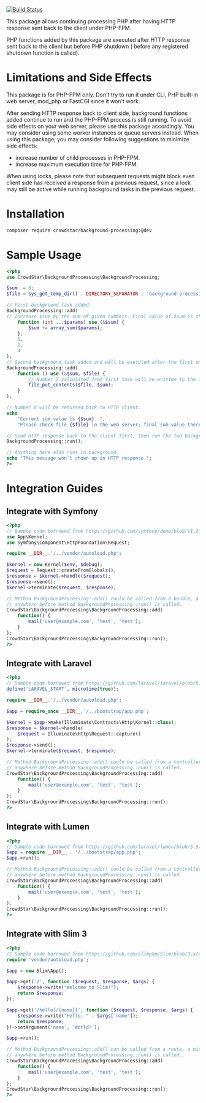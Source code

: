 [![Build Status](https://travis-ci.org/Crowdstar/background-processing.svg?branch=master)](https://travis-ci.org/Crowdstar/background-processing)

This package allows continuing processing PHP after having HTTP response sent back to the client under PHP-FPM.

PHP functions added by this package are executed after HTTP response sent back to the client but before PHP shutdown (
before any registered shutdown function is called).

# Limitations and Side Effects

This package is for PHP-FPM only. Don't try to run it under CLI, PHP built-in web server, mod_php or FastCGI since it
won't work.

After sending HTTP response back to client side, background functions added continue to run and the PHP-FPM process is
still running. To avoid side effects on your web server, please use this package accordingly. You may consider using
some worker instances or queue servers instead. When using this package, you may consider following suggestions to
minimize side effects:

* increase number of child processes in PHP-FPM.
* increase maximum execution time for PHP-FPM.

When using locks, please note that subsequent requests might block even client side has received a response from a
previous request, since a lock may still be active while running background tasks in the previous request.

# Installation

```bash
composer require crowdstar/background-processing:@dev
```

# Sample Usage

```php
<?php
use CrowdStar\BackgroundProcessing\BackgroundProcessing;

$sum  = 0;
$file = sys_get_temp_dir() . DIRECTORY_SEPARATOR . 'background-processing.txt';

// First background task added.
BackgroundProcessing::add(
// Increase $sum by the sum of given numbers. Final value of $sum is this example is 7 (1+2+4).
    function (int ...$params) use (&$sum) {
        $sum += array_sum($params);
    },
    1,
    2,
    4
);
// Second background task added and will be executed after the first one.
BackgroundProcessing::add(
    function () use (&$sum, $file) {
        // Number 7 calculated from first task will be written to the file.
        file_put_contents($file, $sum);
    }
);

// Number 0 will be returned back to HTTP client.
echo
    "Current sum value is {$sum}. ",
    "Please check file {$file} in the web server; final sum value there should be 7.\n";

// Send HTTP response back to the client first, then run the two background tasks added.
BackgroundProcessing::run();

// Anything here also runs in background.
echo "This message won't shown up in HTTP response.";
?>
```

# Integration Guides

## Integrate with Symfony

```php
<?php
// Sample code borrowed from https://github.com/symfony/demo/blob/v1.2.4/public/index.php
use App\Kernel;
use Symfony\Component\HttpFoundation\Request;

require __DIR__.'/../vendor/autoload.php';

$kernel = new Kernel($env, $debug);
$request = Request::createFromGlobals();
$response = $kernel->handle($request);
$response->send();
$kernel->terminate($request, $response);

// Method BackgroundProcessing::add() could be called from a bundle, a controller or
// anywhere before method BackgroundProcessing::run() is called.
CrowdStar\BackgroundProcessing\BackgroundProcessing::add(
    function() {
        mail('user@example.com', 'test', 'test');
    }
);
CrowdStar\BackgroundProcessing\BackgroundProcessing::run();
?>
```

## Integrate with Laravel

```php
<?php
// Sample code borrowed from https://github.com/laravel/laravel/blob/5.5/public/index.php
define('LARAVEL_START', microtime(true));

require __DIR__.'/../vendor/autoload.php';

$app = require_once __DIR__.'/../bootstrap/app.php';

$kernel = $app->make(Illuminate\Contracts\Http\Kernel::class);
$response = $kernel->handle(
    $request = Illuminate\Http\Request::capture()
);
$response->send();
$kernel->terminate($request, $response);

// Method BackgroundProcessing::add() could be called from a controller, a middleware or
// anywhere before method BackgroundProcessing::run() is called.
CrowdStar\BackgroundProcessing\BackgroundProcessing::add(
    function() {
        mail('user@example.com', 'test', 'test');
    }
);
CrowdStar\BackgroundProcessing\BackgroundProcessing::run();
?>
```

## Integrate with Lumen

```php
<?php
// Sample code borrowed from https://github.com/laravel/lumen/blob/5.5/public/index.php
$app = require __DIR__ . '/../bootstrap/app.php';
$app->run();

// Method BackgroundProcessing::add() could be called from a controller, a middleware or
// anywhere before method BackgroundProcessing::run() is called.
CrowdStar\BackgroundProcessing\BackgroundProcessing::add(
    function() {
        mail('user@example.com', 'test', 'test');
    }
);
CrowdStar\BackgroundProcessing\BackgroundProcessing::run();
?>
```

## Integrate with Slim 3

```php
<?php
// Sample code borrowed from https://github.com/slimphp/Slim/blob/3.x/example/index.php
require 'vendor/autoload.php';

$app = new Slim\App();

$app->get('/', function ($request, $response, $args) {
    $response->write("Welcome to Slim!");
    return $response;
});

$app->get('/hello[/{name}]', function ($request, $response, $args) {
    $response->write("Hello, " . $args['name']);
    return $response;
})->setArgument('name', 'World!');

$app->run();

// Method BackgroundProcessing::add() can be called from a route, a middleware or
// anywhere before method BackgroundProcessing::run() is called.
CrowdStar\BackgroundProcessing\BackgroundProcessing::add(
    function() {
        mail('user@example.com', 'test', 'test');
    }
);
CrowdStar\BackgroundProcessing\BackgroundProcessing::run();
?>
```
